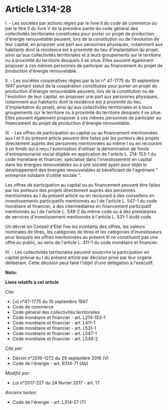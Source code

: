 # Article L314-28

I. - Les sociétés par actions régies par le livre II du code de commerce ou par le titre II du livre V de la première partie
du code général des collectivités territoriales constituées pour porter un projet de production d'énergie renouvelable
peuvent, lors de la constitution ou de l'évolution de leur capital, en proposer une part aux personnes physiques, notamment
aux habitants dont la résidence est à proximité du lieu d'implantation du projet, ainsi qu'aux collectivités territoriales et
à leurs groupements sur le territoire ou à proximité du territoire desquels il se situe. Elles peuvent également proposer à
ces mêmes personnes de participer au financement du projet de production d'énergie renouvelable. 

II. - Les sociétés coopératives régies par la loi n° 47-1775 du 10 septembre 1947 portant statut de la coopération
constituées pour porter un projet de production d'énergie renouvelable peuvent, lors de la constitution ou de l'évolution de
leur capital, en proposer une part aux personnes physiques, notamment aux habitants dont la résidence est à proximité du lieu
d'implantation du projet, ainsi qu'aux collectivités territoriales et à leurs groupements sur le territoire ou à proximité du
territoire desquels il se situe. Elles peuvent également proposer à ces mêmes personnes de participer au financement du
projet de production d'énergie renouvelable. 

III. - Les offres de participation au capital ou au financement mentionnées aux I et II du présent article peuvent être
faites par les porteurs des projets directement auprès des personnes mentionnées au même I ou en recourant à un fonds qui a
reçu l'autorisation d'utiliser la dénomination de fonds d'entrepreunariat social éligible en application de l'article L.
214-153-1 du code monétaire et financier, spécialisé dans l'investissement en capital dans les énergies renouvelables ou à
une société ayant pour objet le développement des énergies renouvelables et bénéficiant de l'agrément " entreprise solidaire
d'utilité sociale ". 

Les offres de participation au capital ou au financement peuvent être faites par les porteurs des projets directement auprès
des personnes mentionnées au I du présent article ou en recourant à des conseillers en investissements participatifs
mentionnés au I de l'article L. 547-1 du code monétaire et financier, à des intermédiaires en financement participatif
mentionnés au I de l'article L. 548-2 du même code ou à des prestataires de services d'investissement mentionnés à l'article
L. 531-1 dudit code. 

Un décret en Conseil d'Etat fixe les montants des offres, les valeurs nominales de titres, les catégories de titres et les
catégories d'investisseurs pour lesquels les offres mentionnées au présent III ne constituent pas une offre au public, au
sens de l'article L. 411-1 du code monétaire et financier. 

IV. - Les collectivités territoriales peuvent souscrire la participation en capital prévue au I du présent article par
décision prise par leur organe délibérant. Cette décision peut faire l'objet d'une délégation à l'exécutif.

**Nota:**



**Liens relatifs à cet article**

_Cite_:

  - Loi n°47-1775 du 10 septembre 1947
  - Code de commerce
  - Code général des collectivités territoriales
  - Code monétaire et financier - art. L214-153-1
  - Code monétaire et financier - art. L411-1
  - Code monétaire et financier - art. L531-1
  - Code monétaire et financier - art. L547-1
  - Code monétaire et financier - art. L548-2

_Cité par_:

  - Décret n°2016-1272 du 29 septembre 2016 (V)
  - Code de l'énergie - art. R314-71 (Ab)

_Modifié par_:

  - Loi n°2017-227 du 24 février 2017 - art. 17

_Anciens textes_:

  - Code de l'énergie - art. L314-27 (T)
